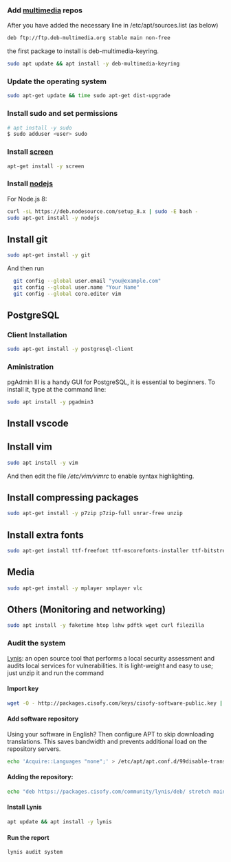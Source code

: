 ### Add [multimedia][deb-multimedia] repos ###
After you have added the necessary line in /etc/apt/sources.list (as below) 
```bash
deb ftp://ftp.deb-multimedia.org stable main non-free
```
the first package to install is deb-multimedia-keyring.
```bash
sudo apt update && apt install -y deb-multimedia-keyring
```

### Update the operating system ###
```bash
sudo apt-get update && time sudo apt-get dist-upgrade
```

### Install sudo and set permissions ###

```bash
# apt install -y sudo
$ sudo adduser <user> sudo
```

### Install [screen][screen] ###
```bash
apt-get install -y screen
```

### Install [nodejs][nodejs] ###
For Node.js 8:
```bash
curl -sL https://deb.nodesource.com/setup_8.x | sudo -E bash -
sudo apt-get install -y nodejs
```

## Install git ##
```bash
sudo apt-get install -y git
```

And then run
```bash
  git config --global user.email "you@example.com"
  git config --global user.name "Your Name"
  git config --global core.editor vim
```

## PostgreSQL ##

### Client Installation ###
```bash
sudo apt-get install -y postgresql-client
```

### Aministration ###
pgAdmin III is a handy GUI for PostgreSQL, it is essential to beginners. To install it, type at the command line:
```bash
sudo apt install -y pgadmin3
```

## Install vscode ##

## Install vim ##
```bash
sudo apt install -y vim
```
And then edit the file */etc/vim/vimrc* to enable syntax highlighting.

## Install compressing packages ##
```bash
sudo apt-get install -y p7zip p7zip-full unrar-free unzip
```

## Install extra fonts ##
```bash
sudo apt-get install ttf-freefont ttf-mscorefonts-installer ttf-bitstream-vera ttf-dejavu ttf-liberation
```

## Media ##
```bash
sudo apt-get install -y mplayer smplayer vlc
```

## Others (Monitoring and networking) ##
```bash
sudo apt install -y faketime htop lshw pdftk wget curl filezilla
```

### Audit the system ###
[Lynis][Lynis]: an open source tool that performs a local security assessment and audits local services for vulnerabilities. It is light-weight and easy to use; just unzip it and run the command

#### Import key ####
```bash
wget -O - http://packages.cisofy.com/keys/cisofy-software-public.key | apt-key add -
```

#### Add software repository ####
Using your software in English? Then configure APT to skip downloading translations. This saves bandwidth and prevents additional load on the repository servers.

```bash
echo 'Acquire::Languages "none";' > /etc/apt/apt.conf.d/99disable-translations
```

#### Adding the repository: ####
```bash
echo "deb https://packages.cisofy.com/community/lynis/deb/ stretch main" > /etc/apt/sources.list.d/cisofy-lynis.list
```

#### Install Lynis ####
```bash
apt update && apt install -y lynis
```

#### Run the report ####
```bash
lynis audit system
```


[deb-multimedia]: http://www.deb-multimedia.org/
[screen]: https://www.gnu.org/software/screen/manual/screen.html
[nodejs]: https://nodejs.org/en/download/package-manager/#debian-and-ubuntu-based-linux-distributions
[Lynis]: https://cisofy.com/lynis/

